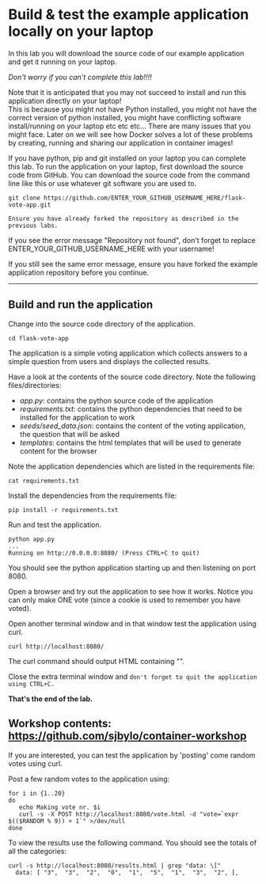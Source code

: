 # Build & test the example application locally on your laptop  

In this lab you will download the source code of our example application and get it running on your laptop. 

_Don't worry if you can't complete this lab!!!!_

Note that it is anticipated that you may not succeed to install and run this application directly on your laptop!  
This is because you might not have Python installed, you might not have the correct version of python installed, you might have 
conflicting software install/running on your laptop etc etc etc... There are many issues that you
might face.   Later on we will see how Docker solves a lot of these problems by creating, running
and sharing our application in container images! 

If you have python, pip and git installed on your laptop you can complete this lab. 
To run the application on your laptop, first download the source code from GitHub. You can
download the source code from the command line like this or use whatever git software you are used to.

```
git clone https://github.com/ENTER_YOUR_GITHUB_USERNAME_HERE/flask-vote-app.git
```
`Ensure you have already forked the repository as described in the previous labs.`

If you see the error message "Repository not found", don't forget to replace ENTER_YOUR_GITHUB_USERNAME_HERE with your username!

If you still see the same error message, ensure you have forked the example application repository before you continue.

---
## Build and run the application

Change into the source code directory of the application.

```
cd flask-vote-app
```

The application is a simple voting application which collects answers to a simple question from users and displays the collected results. 

Have a look at the contents of the source code directory.  Note the following files/directories:
- *app.py*: contains the python source code of the application
- *requirements.txt*: contains the python dependencies that need to be installed for the application to work
- *seeds/seed_data.json*: contains the content of the voting application, the question that will be asked
- *templates*: contains the html templates that will be used to generate content for the browser

Note the application dependencies which are listed in the requirements file:

```
cat requirements.txt
```

Install the dependencies from the requirements file:

```
pip install -r requirements.txt
```

Run and test the application.

```
python app.py
...
Running on http://0.0.0.0:8080/ (Press CTRL+C to quit)
```

You should see the python application starting up and then listening on port 8080.

Open a browser and try out the application to see how it works. Notice you can only make ONE vote (since a cookie is used to remember you have voted).

Open another terminal window and in that window test the application using curl.  

```
curl http://localhost:8080/ 
```

The curl command should output HTML containing "<title>Favorite Linux distribution</title>". 

Close the extra terminal window and `don't forget to quit the application using CTRL+C.`

**That's the end of the lab.**

Workshop contents: https://github.com/sjbylo/container-workshop
---

If you are interested, you can test the application by 'posting' come random votes using curl.

Post a few random votes to the application using:

```
for i in {1..20}
do
   echo Making vote nr. $i
   curl -s -X POST http://localhost:8080/vote.html -d "vote=`expr $(($RANDOM % 9)) + 1`" >/dev/null
done
```

To view the results use the following command. You should see the totals of all the categories:

```
curl -s http://localhost:8080/results.html | grep "data: \["
  data: [ "3",  "3",  "2",  "0",  "1",  "5",  "1",  "3",  "2", ],
```

